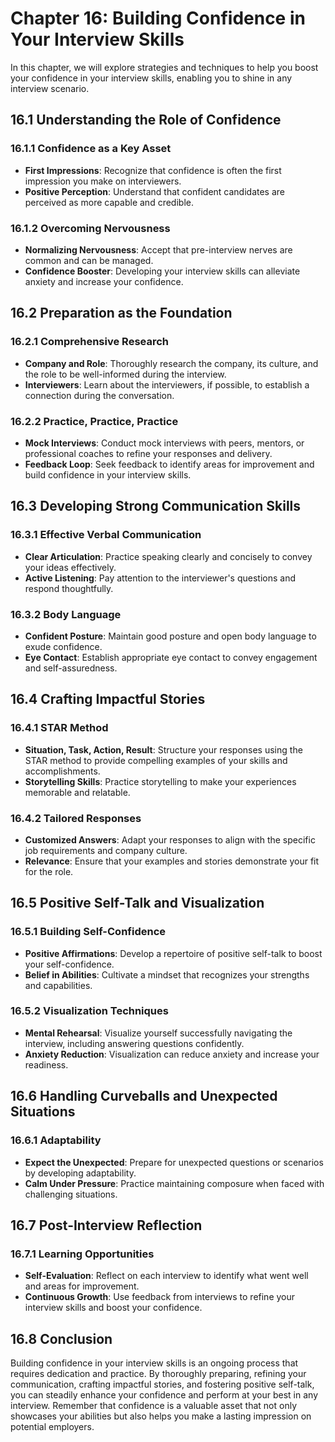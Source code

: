 Chapter 16: Building Confidence in Your Interview Skills
========================================================

In this chapter, we will explore strategies and techniques to help you boost your confidence in your interview skills, enabling you to shine in any interview scenario.

16.1 **Understanding the Role of Confidence**
---------------------------------------------

### 16.1.1 **Confidence as a Key Asset**

* **First Impressions**: Recognize that confidence is often the first impression you make on interviewers.
* **Positive Perception**: Understand that confident candidates are perceived as more capable and credible.

### 16.1.2 **Overcoming Nervousness**

* **Normalizing Nervousness**: Accept that pre-interview nerves are common and can be managed.
* **Confidence Booster**: Developing your interview skills can alleviate anxiety and increase your confidence.

16.2 **Preparation as the Foundation**
--------------------------------------

### 16.2.1 **Comprehensive Research**

* **Company and Role**: Thoroughly research the company, its culture, and the role to be well-informed during the interview.
* **Interviewers**: Learn about the interviewers, if possible, to establish a connection during the conversation.

### 16.2.2 **Practice, Practice, Practice**

* **Mock Interviews**: Conduct mock interviews with peers, mentors, or professional coaches to refine your responses and delivery.
* **Feedback Loop**: Seek feedback to identify areas for improvement and build confidence in your interview skills.

16.3 **Developing Strong Communication Skills**
-----------------------------------------------

### 16.3.1 **Effective Verbal Communication**

* **Clear Articulation**: Practice speaking clearly and concisely to convey your ideas effectively.
* **Active Listening**: Pay attention to the interviewer's questions and respond thoughtfully.

### 16.3.2 **Body Language**

* **Confident Posture**: Maintain good posture and open body language to exude confidence.
* **Eye Contact**: Establish appropriate eye contact to convey engagement and self-assuredness.

16.4 **Crafting Impactful Stories**
-----------------------------------

### 16.4.1 **STAR Method**

* **Situation, Task, Action, Result**: Structure your responses using the STAR method to provide compelling examples of your skills and accomplishments.
* **Storytelling Skills**: Practice storytelling to make your experiences memorable and relatable.

### 16.4.2 **Tailored Responses**

* **Customized Answers**: Adapt your responses to align with the specific job requirements and company culture.
* **Relevance**: Ensure that your examples and stories demonstrate your fit for the role.

16.5 **Positive Self-Talk and Visualization**
---------------------------------------------

### 16.5.1 **Building Self-Confidence**

* **Positive Affirmations**: Develop a repertoire of positive self-talk to boost your self-confidence.
* **Belief in Abilities**: Cultivate a mindset that recognizes your strengths and capabilities.

### 16.5.2 **Visualization Techniques**

* **Mental Rehearsal**: Visualize yourself successfully navigating the interview, including answering questions confidently.
* **Anxiety Reduction**: Visualization can reduce anxiety and increase your readiness.

16.6 **Handling Curveballs and Unexpected Situations**
------------------------------------------------------

### 16.6.1 **Adaptability**

* **Expect the Unexpected**: Prepare for unexpected questions or scenarios by developing adaptability.
* **Calm Under Pressure**: Practice maintaining composure when faced with challenging situations.

16.7 **Post-Interview Reflection**
----------------------------------

### 16.7.1 **Learning Opportunities**

* **Self-Evaluation**: Reflect on each interview to identify what went well and areas for improvement.
* **Continuous Growth**: Use feedback from interviews to refine your interview skills and boost your confidence.

16.8 **Conclusion**
-------------------

Building confidence in your interview skills is an ongoing process that requires dedication and practice. By thoroughly preparing, refining your communication, crafting impactful stories, and fostering positive self-talk, you can steadily enhance your confidence and perform at your best in any interview. Remember that confidence is a valuable asset that not only showcases your abilities but also helps you make a lasting impression on potential employers.
